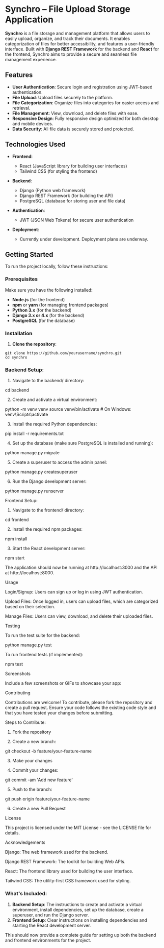 # Synchro – File Upload Storage Application

**Synchro** is a file storage and management platform that allows users to easily upload, organize, and track their documents. It enables categorization of files for better accessibility, and features a user-friendly interface. Built with **Django REST Framework** for the backend and **React** for the frontend, Synchro aims to provide a secure and seamless file management experience.

## Features

- **User Authentication**: Secure login and registration using JWT-based authentication.
- **File Upload**: Upload files securely to the platform.
- **File Categorization**: Organize files into categories for easier access and retrieval.
- **File Management**: View, download, and delete files with ease.
- **Responsive Design**: Fully responsive design optimized for both desktop and mobile devices.
- **Data Security**: All file data is securely stored and protected.

## Technologies Used

- **Frontend**:
  - React (JavaScript library for building user interfaces)
  - Tailwind CSS (for styling the frontend)

- **Backend**:
  - Django (Python web framework)
  - Django REST Framework (for building the API)
  - PostgreSQL (database for storing user and file data)

- **Authentication**:
  - JWT (JSON Web Tokens) for secure user authentication

- **Deployment**:
  - Currently under development. Deployment plans are underway.

## Getting Started

To run the project locally, follow these instructions:

### Prerequisites

Make sure you have the following installed:

- **Node.js** (for the frontend)
- **npm** or **yarn** (for managing frontend packages)
- **Python 3.x** (for the backend)
- **Django 3.x or 4.x** (for the backend)
- **PostgreSQL** (for the database)

### Installation

1. **Clone the repository**:

```
git clone https://github.com/yourusername/synchro.git
cd synchro

```

### Backend Setup:

1. Navigate to the backend/ directory:



cd backend

2. Create and activate a virtual environment:



python -m venv venv
source venv/bin/activate  # On Windows: venv\Scripts\activate

3. Install the required Python dependencies:



pip install -r requirements.txt

4. Set up the database (make sure PostgreSQL is installed and running):



python manage.py migrate

5. Create a superuser to access the admin panel:



python manage.py createsuperuser

6. Run the Django development server:



python manage.py runserver

Frontend Setup:

1. Navigate to the frontend/ directory:



cd frontend

2. Install the required npm packages:



npm install

3. Start the React development server:



npm start

The application should now be running at http://localhost:3000 and the API at http://localhost:8000.

Usage

Login/Signup: Users can sign up or log in using JWT authentication.

Upload Files: Once logged in, users can upload files, which are categorized based on their selection.

Manage Files: Users can view, download, and delete their uploaded files.


Testing

To run the test suite for the backend:

python manage.py test

To run frontend tests (if implemented):

npm test

Screenshots

Include a few screenshots or GIFs to showcase your app:



Contributing

Contributions are welcome! To contribute, please fork the repository and create a pull request. Ensure your code follows the existing code style and that you have tested your changes before submitting.

Steps to Contribute:

1. Fork the repository


2. Create a new branch:



git checkout -b feature/your-feature-name

3. Make your changes


4. Commit your changes:



git commit -am 'Add new feature'

5. Push to the branch:



git push origin feature/your-feature-name

6. Create a new Pull Request



License

This project is licensed under the MIT License - see the LICENSE file for details.

Acknowledgements

Django: The web framework used for the backend.

Django REST Framework: The toolkit for building Web APIs.

React: The frontend library used for building the user interface.

Tailwind CSS: The utility-first CSS framework used for styling.


### What's Included:
1. **Backend Setup**: The instructions to create and activate a virtual environment, install dependencies, set up the database, create a superuser, and run the Django server.
2. **Frontend Setup**: Clear instructions on installing dependencies and starting the React development server.

This should now provide a complete guide for setting up both the backend and frontend environments for the project.

